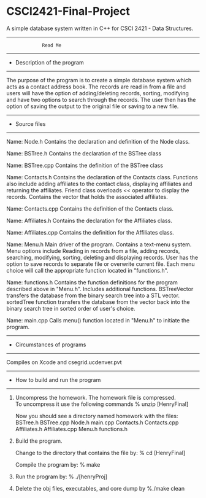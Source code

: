 # CSCI2421-Final-Project
A simple database system written in C++ for CSCI 2421 - Data Structures.
*******************************************************


                 Read Me


*******************************************************
*  Description of the program
*******************************************************
The purpose of the program is to create a simple database
system which acts as a contact address book. The records
are read in from a file and users will have the option 
of adding/deleting records, sorting, modifying and have
two options to search through the records. The user then
has the option of saving the output to the original file
or saving to a new file.

*******************************************************
*  Source files
*******************************************************
Name: Node.h
	Contains the declaration and definition of the 
	Node class.

Name: BSTree.h
	Contains the declaration of the BSTree class

Name: BSTree.cpp
	Contains the definition of the BSTree class

Name: Contacts.h
	Contains the declaration of the Contacts class. 
	Functions also include adding affiliates to the
	contact class, displaying affiliates and returning
	the affiliates.
	Friend class overloads << operator to display the 
	records.
	Contains the vector that holds the associated 
	affiliates.

Name: Contacts.cpp
	Contains the definition of the Contacts class.

Name: Affiliates.h
	Contains the declaration for the Affiliates class.

Name: Affiliates.cpp
	Contains the definition for the Affiliates class.

Name: Menu.h
	Main driver of the program. Contains a text-menu
	system. Menu options include Reading in records
	from a file, adding records, searching, modifying,
	sorting, deleting and displaying records. User has
	the option to save records to separate file or 
	overwrite current file. Each menu choice will call
	the appropriate function located in "functions.h".

Name: functions.h
	Contains the function definitions for the program
	described above in "Menu.h". Includes additional
	functions.
	BSTreeVector transfers the database from the binary
	search tree into a STL vector.
	sortedTree function transfers the database from the 
	vector back into the binary search tree in sorted 
	order of user's choice. 

Name: main.cpp
	Calls menu() function located in "Menu.h" to 
	initiate the program.

*******************************************************
*  Circumstances of programs
*******************************************************
Compiles on Xcode and csegrid.ucdenver.pvt

*******************************************************
*  How to build and run the program
*******************************************************

1. Uncompress the homework.  The homework file is compressed.  
   To uncompress it use the following commands 
       % unzip [HenryFinal]

   Now you should see a directory named homework with the files:
	BSTree.h
	BSTree.cpp
	Node.h
	main.cpp
	Contacts.h
	Contacts.cpp
	Affiliates.h
	Affiliates.cpp
	Menu.h
	functions.h

2. Build the program.

    Change to the directory that contains the file by:
    % cd [HenryFinal] 

    Compile the program by:
    % make

3. Run the program by:
   % ./[henryProj]

4. Delete the obj files, executables, and core dump by
   %./make clean
 
